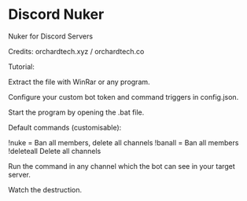 # Discord Nuker
 Nuker for Discord Servers

Credits: orchardtech.xyz / orchardtech.co

Tutorial:

Extract the file with WinRar or any program.

Configure your custom bot token and command triggers in config.json.

Start the program by opening the .bat file.

Default commands (customisable):

!nuke = Ban all members, delete all channels
!banall = Ban all members
!deleteall Delete all channels

Run the command in any channel which the bot can see in your target server.

Watch the destruction.
